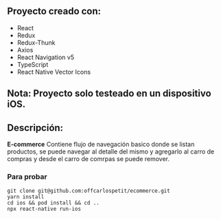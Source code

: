 ## Proyecto creado con:
- React
- Redux
- Redux-Thunk
- Axios
- React Navigation v5
- TypeScript
- React Native Vector Icons

## Nota: Proyecto solo testeado en un dispositivo iOS. 

## Descripción:
**E-commerce**
Contiene flujo de navegación basico donde se listan productos, se puede navegar al detalle del mismo y agregarlo al carro de compras y desde el carro de comrpas se puede remover.  

### Para probar

    git clone git@github.com:offcarlospetit/ecommerce.git
    yarn install
    cd ios && pod install && cd .. 
    npx react-native run-ios
    
